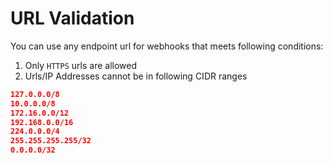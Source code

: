 # URL Validation

You can use any endpoint url for webhooks that meets following conditions:

1. Only `HTTPS` urls are allowed
2. Urls/IP Addresses cannot be in following CIDR ranges

```json
127.0.0.0/8
10.0.0.0/8
172.16.0.0/12
192.168.0.0/16
224.0.0.0/4
255.255.255.255/32
0.0.0.0/32
```

